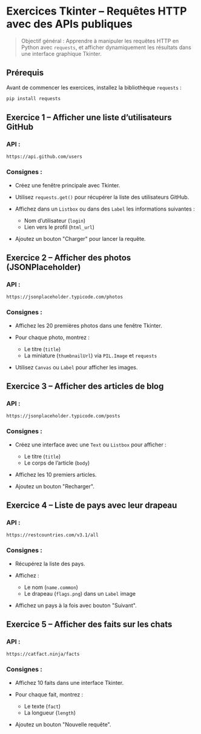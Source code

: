 <h1 id="exercices-tkinter-api">Exercices Tkinter – Requêtes HTTP avec des APIs publiques</h1>

> Objectif général : Apprendre à manipuler les requêtes HTTP en Python avec `requests`, et afficher dynamiquement les résultats dans une interface graphique Tkinter.



## Prérequis

Avant de commencer les exercices, installez la bibliothèque `requests` :

```bash
pip install requests
```



## Exercice 1 – Afficher une liste d’utilisateurs GitHub

### API :

```
https://api.github.com/users
```

### Consignes :

* Créez une fenêtre principale avec Tkinter.
* Utilisez `requests.get()` pour récupérer la liste des utilisateurs GitHub.
* Affichez dans un `Listbox` ou dans des `Label` les informations suivantes :

  * Nom d’utilisateur (`login`)
  * Lien vers le profil (`html_url`)
* Ajoutez un bouton "Charger" pour lancer la requête.



## Exercice 2 – Afficher des photos (JSONPlaceholder)

### API :

```
https://jsonplaceholder.typicode.com/photos
```

### Consignes :

* Affichez les 20 premières photos dans une fenêtre Tkinter.
* Pour chaque photo, montrez :

  * Le titre (`title`)
  * La miniature (`thumbnailUrl`) via `PIL.Image` et `requests`
* Utilisez `Canvas` ou `Label` pour afficher les images.



## Exercice 3 – Afficher des articles de blog

### API :

```
https://jsonplaceholder.typicode.com/posts
```

### Consignes :

* Créez une interface avec une `Text` ou `Listbox` pour afficher :

  * Le titre (`title`)
  * Le corps de l’article (`body`)
* Affichez les 10 premiers articles.
* Ajoutez un bouton "Recharger".



## Exercice 4 – Liste de pays avec leur drapeau

### API :

```
https://restcountries.com/v3.1/all
```

### Consignes :

* Récupérez la liste des pays.
* Affichez :

  * Le nom (`name.common`)
  * Le drapeau (`flags.png`) dans un `Label` image
* Affichez un pays à la fois avec bouton "Suivant".



## Exercice 5 – Afficher des faits sur les chats

### API :

```
https://catfact.ninja/facts
```

### Consignes :

* Affichez 10 faits dans une interface Tkinter.
* Pour chaque fait, montrez :

  * Le texte (`fact`)
  * La longueur (`length`)
* Ajoutez un bouton "Nouvelle requête".


